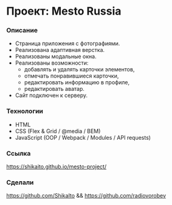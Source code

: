 # Проект: Mesto Russia

### Описание

- Страница приложения с фотографиями.
- Реализована адаптивная верстка.
- Реализованы модальные окна.
- Реализованы возможности:
  - добавлять и удалять карточки элементов,
  - отмечать понравившиеся карточки,
  - редактировать информацию в профиле,
  - редактировать аватар.
- Сайт подключен к серверу.

### Технологии

- HTML
- CSS (Flex & Grid / @media / BEM)
- JavaScript (OOP / Webpack / Modules / API requests)

### Ссылка

https://shikaito.github.io/mesto-project/

### Сделали

https://github.com/ShikaIto && https://github.com/radiovorobev